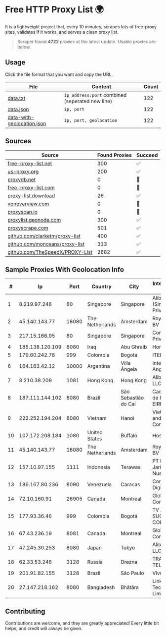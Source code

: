 
# Free HTTP Proxy List 🌍

It is a lightweight project that, every 10 minutes, scrapes lots of free-proxy sites, validates if it works, and serves a clean proxy list.


> Scraper found **4722** proxies at the latest update. Usable proxies are below.

## Usage

Click the file format that you want and copy the URL.


|File|Content|Count|
|----|-------|-----|
|[data.txt](https://raw.githubusercontent.com/themiralay/Proxy-List-World/master/data.txt)|`ip_address:port` combined (seperated new line)|122|
|[data.json](https://raw.githubusercontent.com/themiralay/Proxy-List-World/master/data.json)|`ip, port`|122|
|[data-with-geolocation.json](https://raw.githubusercontent.com/themiralay/Proxy-List-World/master/data-with-geolocation.json)|`ip, port, geolocation`|122|

## Sources

|Source|Found Proxies|Succeed|
|------|-------------|-------|
|[free-proxy-list.net](https://free-proxy-list.net)|300|✅|
|[us-proxy.org](https://www.us-proxy.org)|200|✅|
|[proxydb.net](http://proxydb.net)|0|🚫|
|[free-proxy-list.com](https://free-proxy-list.com/?page=&port=&type%5B%5D=http&type%5B%5D=https&up_time=0&search=Search)|0|🚫|
|[proxy-list.download](https://www.proxy-list.download/HTTP)|26|✅|
|[vpnoverview.com](https://vpnoverview.com/privacy/anonymous-browsing/free-proxy-servers)|0|🚫|
|[proxyscan.io](https://www.proxyscan.io)|0|🚫|
|[proxylist.geonode.com](https://proxylist.geonode.com/api/proxy-list?limit=300&page=1&sort_by=lastChecked&sort_type=desc&protocols=http,https)|300|✅|
|[proxyscrape.com](https://api.proxyscrape.com/v2/?request=displayproxies&protocol=http&timeout=10000&country=all&ssl=all&anonymity=all)|501|✅|
|[github.com/clarketm/proxy-list](https://raw.githubusercontent.com/clarketm/proxy-list/master/proxy-list-raw.txt)|400|✅|
|[github.com/monosans/proxy-list](https://raw.githubusercontent.com/monosans/proxy-list/main/proxies/http.txt)|313|✅|
|[github.com/TheSpeedX/PROXY-List](https://raw.githubusercontent.com/TheSpeedX/PROXY-List/master/http.txt)|2682|✅|


## Sample Proxies With Geolocation Info

|#|Ip|Port|Country|City|Internet Service Provider|
|-|--|----|-------|----|-------------------------|
|1|8.219.97.248|80|Singapore|Singapore|Alibaba Cloud (Singapore) Private Limited|
|2|45.140.143.77|18080|The Netherlands|Amsterdam|RoyaleHosting BV|
|3|217.15.166.95|80|Singapore|Singapore|Contabo Asia Private Limited|
|4|185.138.120.109|8080|Iraq|Abu Ghraib|Horizon ISP|
|5|179.60.242.78|999|Colombia|Bogotá|ITELKOM|
|6|164.163.42.12|10000|Argentina|Villa Ángela|Interret Villa Angela SRL|
|7|8.210.38.209|1081|Hong Kong|Hong Kong|Alibaba.com LLC|
|8|187.111.144.102|8080|Brazil|São Sebastião do Caí|Caezar Provedor de Internet EIRELI|
|9|222.252.194.204|8080|Vietnam|Hanoi|VietNam Post and Telecom Corporation|
|10|107.172.208.184|1080|United States|Buffalo|HostPapa|
|11|45.140.143.77|18080|The Netherlands|Amsterdam|RoyaleHosting BV|
|12|157.10.97.155|1111|Indonesia|Terawas|PT Lintas Jaringan Nusantara|
|13|186.167.80.236|8090|Venezuela|Caracas|Corporacion Digitel C.A|
|14|72.10.160.91|26905|Canada|Montreal|GloboTech Communications|
|15|177.93.36.46|999|Colombia|Bogotá|TV AZTECA SUCURSAL COLOMBIA|
|16|67.43.236.19|8081|Canada|Montreal|GloboTech Communications|
|17|47.245.30.253|8080|Japan|Tokyo|Alibaba Cloud LLC|
|18|62.33.53.248|3128|Russia|Drezna|TRANS-TELECOM|
|19|201.91.82.155|3128|Brazil|São Paulo|Vivo|
|20|27.147.218.162|8080|Bangladesh|Bhātāra|Link3 Technologies Limited|



## Contributing

Contributions are welcome, and they are greatly appreciated! Every
little bit helps, and credit will always be given.

